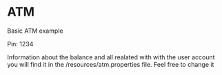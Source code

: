 # ATM
Basic ATM example

Pin: 1234

Information about the balance and all realated with with the user account you will find it in the /resources/atm.properties file. Feel free to change it
